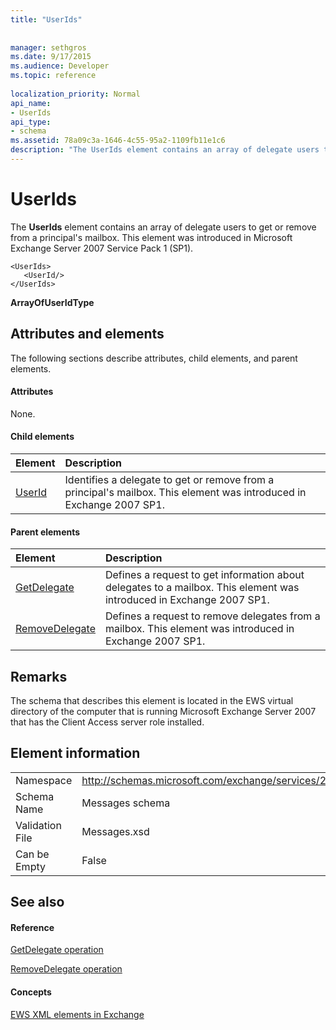 ```yaml
---
title: "UserIds"
 
 
manager: sethgros
ms.date: 9/17/2015
ms.audience: Developer
ms.topic: reference
 
localization_priority: Normal
api_name:
- UserIds
api_type:
- schema
ms.assetid: 78a09c3a-1646-4c55-95a2-1109fb11e1c6
description: "The UserIds element contains an array of delegate users to get or remove from a principal's mailbox. This element was introduced in Microsoft Exchange Server 2007 Service Pack 1 (SP1)."
---
```


# UserIds

The **UserIds** element contains an array of delegate users to get or remove from a principal's mailbox. This element was introduced in Microsoft Exchange Server 2007 Service Pack 1 (SP1). 
  
```
<UserIds>
   <UserId/>
</UserIds>
```

 **ArrayOfUserIdType**
## Attributes and elements

The following sections describe attributes, child elements, and parent elements.
  
#### Attributes

None.
  
#### Child elements

|**Element**|**Description**|
|:-----|:-----|
|[UserId](userid.md) <br/> |Identifies a delegate to get or remove from a principal's mailbox. This element was introduced in Exchange 2007 SP1.  <br/> |
   
#### Parent elements

|**Element**|**Description**|
|:-----|:-----|
|[GetDelegate](getdelegate.md) <br/> |Defines a request to get information about delegates to a mailbox. This element was introduced in Exchange 2007 SP1.  <br/> |
|[RemoveDelegate](removedelegate.md) <br/> |Defines a request to remove delegates from a mailbox. This element was introduced in Exchange 2007 SP1.  <br/> |
   
## Remarks

The schema that describes this element is located in the EWS virtual directory of the computer that is running Microsoft Exchange Server 2007 that has the Client Access server role installed.
  
## Element information

|||
|:-----|:-----|
|Namespace  <br/> |http://schemas.microsoft.com/exchange/services/2006/messages  <br/> |
|Schema Name  <br/> |Messages schema  <br/> |
|Validation File  <br/> |Messages.xsd  <br/> |
|Can be Empty  <br/> |False  <br/> |
   
## See also

#### Reference

[GetDelegate operation](getdelegate-operation.md)
  
[RemoveDelegate operation](removedelegate-operation.md)
#### Concepts

[EWS XML elements in Exchange](ews-xml-elements-in-exchange.md)

